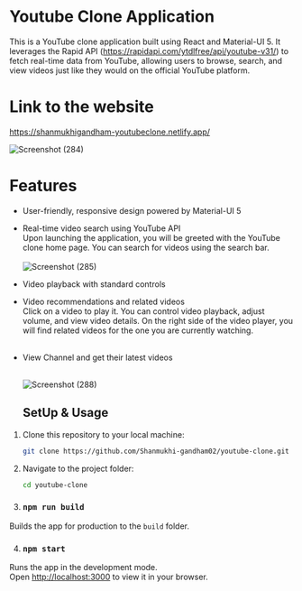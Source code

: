 # Youtube Clone Application

This is a YouTube clone application built using React and Material-UI 5. It leverages the Rapid API (https://rapidapi.com/ytdlfree/api/youtube-v31/)  to fetch real-time data from YouTube, allowing users to browse, search, and view videos just like they would on the official YouTube platform.

# Link to the website
https://shanmukhigandham-youtubeclone.netlify.app/

![Screenshot (284)](https://github.com/Shanmukhi-gandham02/youtube-clone/assets/84323709/e702ec95-da24-4bf5-833a-a46c678e4acb)

# Features
- User-friendly, responsive design powered by Material-UI 5

- Real-time video search using YouTube API
  <br /> 
  Upon launching the application, you will be greeted with the YouTube clone home page. You can search for videos using the search bar.
  <br/><br/>
  ![Screenshot (285)](https://github.com/Shanmukhi-gandham02/youtube-clone/assets/84323709/f6391f36-93f8-4b31-ac86-f31e7e340ff9)

- Video playback with standard controls
- Video recommendations and related videos
  <br/>
  Click on a video to play it. You can control video playback, adjust volume, and view video details. On the right side of the video player, you will find related videos for the one you are currently watching.
  <br/><br/>
- View Channel and get their latest videos
  <br/><br/>

  ![Screenshot (288)](https://github.com/Shanmukhi-gandham02/youtube-clone/assets/84323709/3e87df35-cf13-43df-90dd-101a12304d52)

  

  ## SetUp & Usage

1. Clone this repository to your local machine:
  
   ```bash
   git clone https://github.com/Shanmukhi-gandham02/youtube-clone.git

2. Navigate to the project folder:

   ```bash
   cd youtube-clone

3. ### `npm run build`

Builds the app for production to the `build` folder.

4. ### `npm start`

Runs the app in the development mode.\
Open [http://localhost:3000](http://localhost:3000) to view it in your browser.
